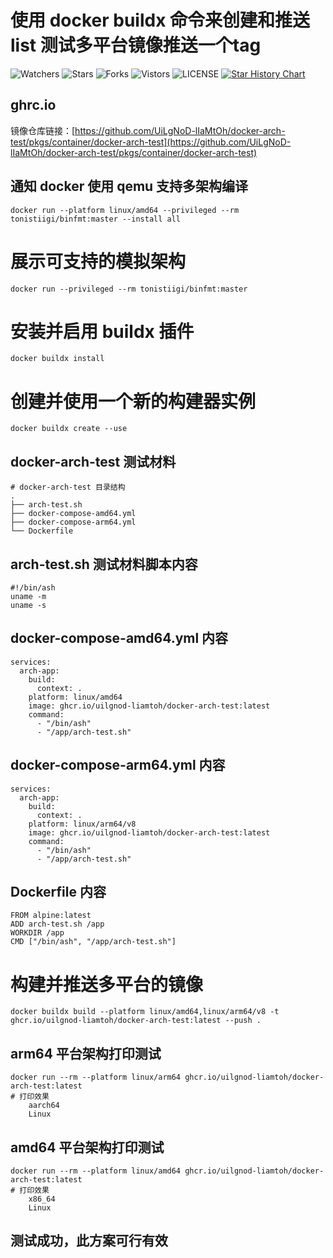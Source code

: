 # 使用 docker buildx 命令来创建和推送 list 测试多平台镜像推送一个tag  
![Watchers](https://img.shields.io/github/watchers/UiLgNoD-lIaMtOh/docker-arch-test) ![Stars](https://img.shields.io/github/stars/UiLgNoD-lIaMtOh/docker-arch-test) ![Forks](https://img.shields.io/github/forks/UiLgNoD-lIaMtOh/docker-arch-test) ![Vistors](https://visitor-badge.laobi.icu/badge?page_id=UiLgNoD-lIaMtOh.docker-arch-test) ![LICENSE](https://img.shields.io/badge/license-CC%20BY--SA%204.0-green.svg)
<a href="https://star-history.com/#UiLgNoD-lIaMtOh/docker-arch-test&Date">
  <picture>
    <source media="(prefers-color-scheme: dark)" srcset="https://api.star-history.com/svg?repos=UiLgNoD-lIaMtOh/docker-arch-test&type=Date&theme=dark" />
    <source media="(prefers-color-scheme: light)" srcset="https://api.star-history.com/svg?repos=UiLgNoD-lIaMtOh/docker-arch-test&type=Date" />
    <img alt="Star History Chart" src="https://api.star-history.com/svg?repos=UiLgNoD-lIaMtOh/docker-arch-test&type=Date" />
  </picture>
</a>

## ghrc.io
镜像仓库链接：[https://github.com/UiLgNoD-lIaMtOh/docker-arch-test/pkgs/container/docker-arch-test](https://github.com/UiLgNoD-lIaMtOh/docker-arch-test/pkgs/container/docker-arch-test)

## 通知 docker 使用 qemu 支持多架构编译
    docker run --platform linux/amd64 --privileged --rm tonistiigi/binfmt:master --install all

# 展示可支持的模拟架构
    docker run --privileged --rm tonistiigi/binfmt:master

# 安装并启用 buildx 插件
    docker buildx install

# 创建并使用一个新的构建器实例
    docker buildx create --use

## docker-arch-test 测试材料
    # docker-arch-test 目录结构
    .
    ├── arch-test.sh
    ├── docker-compose-amd64.yml
    ├── docker-compose-arm64.yml
    └── Dockerfile

## arch-test.sh 测试材料脚本内容
    #!/bin/ash
    uname -m
    uname -s

## docker-compose-amd64.yml 内容
    services:
      arch-app:
        build:
          context: .
        platform: linux/amd64
        image: ghcr.io/uilgnod-liamtoh/docker-arch-test:latest
        command:
          - "/bin/ash"
          - "/app/arch-test.sh"

## docker-compose-arm64.yml 内容
    services:
      arch-app:
        build:
          context: .
        platform: linux/arm64/v8
        image: ghcr.io/uilgnod-liamtoh/docker-arch-test:latest
        command:
          - "/bin/ash"
          - "/app/arch-test.sh"
          
## Dockerfile 内容
    FROM alpine:latest
    ADD arch-test.sh /app
    WORKDIR /app
    CMD ["/bin/ash", "/app/arch-test.sh"]
    
# 构建并推送多平台的镜像
    docker buildx build --platform linux/amd64,linux/arm64/v8 -t ghcr.io/uilgnod-liamtoh/docker-arch-test:latest --push .

## arm64 平台架构打印测试
    docker run --rm --platform linux/arm64 ghcr.io/uilgnod-liamtoh/docker-arch-test:latest
    # 打印效果
        aarch64
        Linux

## amd64 平台架构打印测试
    docker run --rm --platform linux/amd64 ghcr.io/uilgnod-liamtoh/docker-arch-test:latest
    # 打印效果
        x86_64
        Linux

## 测试成功，此方案可行有效
